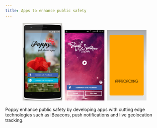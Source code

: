 ```yaml
---
title: Apps to enhance public safety
---
```

<center>
<img style="width:25%; height:auto" class="im" src="../images/apps/01-home_connect.jpg">&nbsp;
<img style="width:25%; height:auto" class="im" src="../images/apps/Screenshot_2014-12-24-00-07-16.png">&nbsp;
<img style="width:25%; height:auto" class="im" src="../images/apps/Screenshot_2015-03-05-19-21-03.png">
</center>
<br>
Poppy enhance public safety by developing apps with cutting edge technologies such as iBeacons, push notifications and live geolocation tracking.

